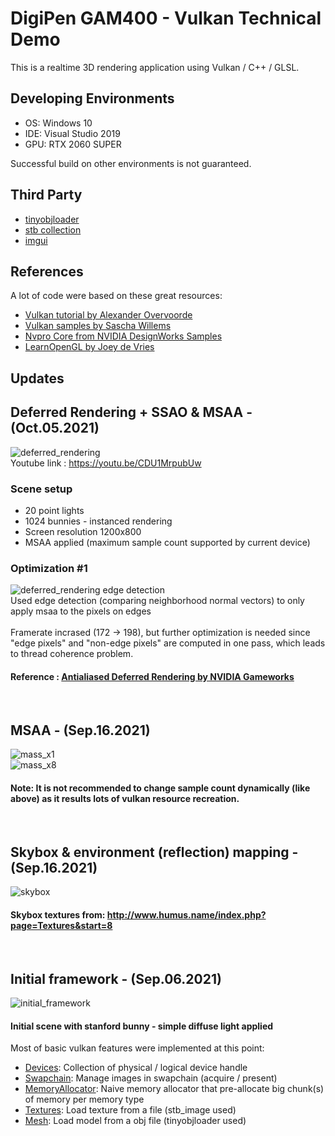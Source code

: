 # DigiPen GAM400 - Vulkan Technical Demo
This is a realtime 3D rendering application using Vulkan / C++ / GLSL.

## Developing Environments
* OS: Windows 10
* IDE: Visual Studio 2019
* GPU: RTX 2060 SUPER

Successful build on other environments is not guaranteed.

## Third Party
* [tinyobjloader](https://github.com/tinyobjloader/tinyobjloader)
* [stb collection](https://github.com/nothings/stb)
* [imgui](https://github.com/ocornut/imgui)

## References
A lot of code were based on these great resources:
* [Vulkan tutorial by Alexander Overvoorde](https://vulkan-tutorial.com/Introduction)
* [Vulkan samples by Sascha Willems](https://github.com/SaschaWillems/Vulkan)
* [Nvpro Core from NVIDIA DesignWorks Samples](https://github.com/nvpro-samples/nvpro_core)
* [LearnOpenGL by Joey de Vries](https://learnopengl.com)

## Updates
## Deferred Rendering + SSAO & MSAA - (Oct.05.2021)
![deferred_rendering](https://github.com/jooho556/TeamPositive/blob/master/vulkan/screenshots/deferred_rendering.png)<br>
Youtube link : https://youtu.be/CDU1MrpubUw

### Scene setup
* 20 point lights
* 1024 bunnies - instanced rendering
* Screen resolution 1200x800
* MSAA applied (maximum sample count supported by current device)
  
### Optimization #1
![deferred_rendering edge detection](https://github.com/jooho556/TeamPositive/blob/master/vulkan/screenshots/deferred_rendering_edge_detection.png)<br>
Used edge detection (comparing neighborhood normal vectors) to only apply msaa to the pixels on edges<br><br>
Framerate incrased (172 -> 198), but further optimization is needed since "edge pixels" and "non-edge pixels" are computed in one pass, which leads to thread coherence problem.<br>
#### Reference : [Antialiased Deferred Rendering by NVIDIA Gameworks](https://docs.nvidia.com/gameworks/content/gameworkslibrary/graphicssamples/d3d_samples/antialiaseddeferredrendering.htm)<br>
<br>

## MSAA - (Sep.16.2021)
![mass_x1](https://github.com/jooho556/TeamPositive/blob/master/vulkan/screenshots/msaa_x1.png)<br>
![mass_x8](https://github.com/jooho556/TeamPositive/blob/master/vulkan/screenshots/msaa_x8.png)<br>
#### Note: It is not recommended to change sample count dynamically (like above) as it results lots of vulkan resource recreation.
<br>

## Skybox & environment (reflection) mapping - (Sep.16.2021)
![skybox](https://github.com/jooho556/TeamPositive/blob/master/vulkan/screenshots/skybox.gif)<br>
#### Skybox textures from: http://www.humus.name/index.php?page=Textures&start=8
<br>

## Initial framework - (Sep.06.2021)
![initial_framework](https://github.com/jooho556/TeamPositive/blob/master/vulkan/screenshots/initial_framework.png)<br>
#### Initial scene with stanford bunny - simple diffuse light applied <br>

Most of basic vulkan features were implemented at this point: <br>
* [Devices](https://github.com/jooho556/TeamPositive/blob/master/vulkan/core/vulkan_device.h): Collection of physical / logical device handle <br>
* [Swapchain](https://github.com/jooho556/TeamPositive/blob/master/vulkan/core/vulkan_swapchain.h): Manage images in swapchain (acquire / present) <br>
* [MemoryAllocator](https://github.com/jooho556/TeamPositive/blob/master/vulkan/core/vulkan_memory_allocator.h): Naive memory allocator that pre-allocate big chunk(s) of memory per memory type <br>
* [Textures](https://github.com/jooho556/TeamPositive/blob/master/vulkan/core/vulkan_texture.h): Load texture from a file (stb_image used) <br>
* [Mesh](https://github.com/jooho556/TeamPositive/blob/master/vulkan/core/vulkan_mesh.h): Load model from a obj file (tinyobjloader used) <br>
